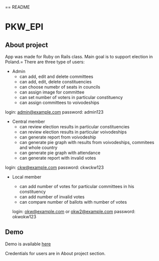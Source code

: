 == README

# PKW_EPI

## About project
App was made for Ruby on Rails class. Main goal is to support election in Poland.=
There are three type of users:

* Admin
   - can add, edit and delete committees
   - can add, edit, delete constituencies
   - can choose numebr of seats in councils
   - can assign image for committee
   - can set number of voters in particular constituency
   - can assign committees to voivodeships

login: admin@example.com
password: admin123

* Central member
    - can review election results in particular constituencies
    - can review election results in particular voivodeships
    - can generate report from voivodeship
    - can generate pie graph with results from voivodeships, commitees and whole country
    - can generate pie graph with attendance
    - can generate report with invalid votes

login: ckw@example.com
password: ckwckw123

* Local member
    - can add number of votes for particular committees in his constituency
    - can add number of invalid votes
    - can compare number of ballots with number of votes

    login: okw@example.com or okw2@example.com
    password: okwokw123

## Demo
Demo is available [here](http://leszczyna.wzks.uj.edu.pl/12_stolarski/pkw/)

Credentials for users are in About project section.